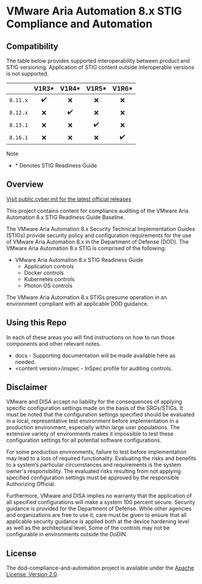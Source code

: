 # VMware Aria Automation 8.x STIG Compliance and Automation

## Compatibility
The table below provides supported interoperability between product and STIG versioning. Application of STIG content outside interoperable versions is not supported.

|                     |        V1R3*       |        V1R4*       |        V1R5*       |        V1R6*       |
|:-------------------:|:------------------:|:------------------:|:------------------:|:------------------:|
|     `8.11.x`        | :heavy_check_mark: |         :x:        |         :x:        |         :x:        |
|     `8.12.x`        |         :x:        | :heavy_check_mark: |         :x:        |         :x:        |
|     `8.13.1`        |         :x:        |         :x:        | :heavy_check_mark: |         :x:        |
|     `8.16.1`        |         :x:        |         :x:        |         :x:        | :heavy_check_mark: |

> [!NOTE]
> - \* Denotes STIG Readiness Guide   

## Overview
[Visit public.cyber.mil for the latest official releases](https://public.cyber.mil/stigs/)

This project contains content for compliance auditing of the VMware Aria Automation 8.x STIG Readiness Guide Baseline.

The VMware Aria Automation 8.x Security Technical Implementation Guides (STIGs) provide security policy and configuration requirements for the use of VMware Aria Automation 8.x in the Department of Defense (DOD). The VMware Aria Automation 8.x STIG is comprised of the following:

- VMware Aria Automation 8.x STIG Readiness Guide
  - Application controls
  - Docker controls
  - Kubernetes controls
  - Photon OS controls

The VMware Aria Automation 8.x STIGs presume operation in an environment compliant with all applicable DOD guidance.

## Using this Repo
In each of these areas you will find instructions on how to run those components and other relevant notes. 

- docs - Supporting documentation will be made available here as needed.
- \<content version\>/inspec - InSpec profile for auditing controls.

## Disclaimer
VMware and DISA accept no liability for the consequences of applying specific configuration settings made on the basis of the SRGs/STIGs. It must be noted that the configuration settings specified should be evaluated in a local, representative test environment before implementation in a production environment, especially within large user populations. The extensive variety of environments makes it impossible to test these configuration settings for all potential software configurations.

For some production environments, failure to test before implementation may lead to a loss of required functionality. Evaluating the risks and benefits to a system’s particular circumstances and requirements is the system owner's responsibility. The evaluated risks resulting from not applying specified configuration settings must be approved by the responsible Authorizing Official.

Furthermore, VMware and DISA implies no warranty that the application of all specified configurations will make a system 100 percent secure. Security guidance is provided for the Department of Defense. While other agencies and organizations are free to use it, care must be given to ensure that all applicable security guidance is applied both at the device hardening level as well as the architectural level. Some of the controls may not be configurable in environments outside the DoDIN.

## License
The dod-compliance-and-automation project is available under the [Apache License, Version 2.0](LICENSE).
